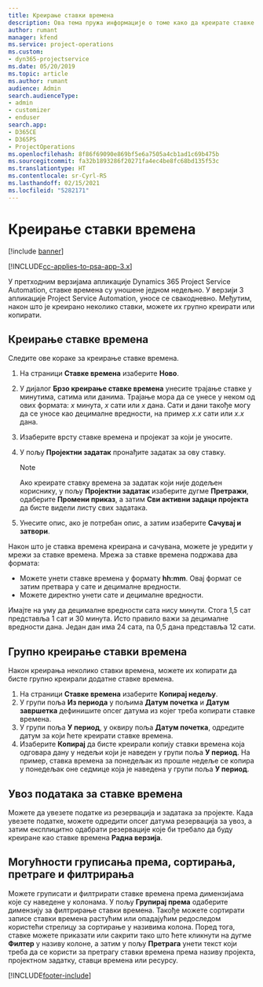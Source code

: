 ```yaml
---
title: Креирање ставки времена
description: Ова тема пружа информације о томе како да креирате ставке времена.
author: rumant
manager: kfend
ms.service: project-operations
ms.custom:
- dyn365-projectservice
ms.date: 05/20/2019
ms.topic: article
ms.author: rumant
audience: Admin
search.audienceType:
- admin
- customizer
- enduser
search.app:
- D365CE
- D365PS
- ProjectOperations
ms.openlocfilehash: 8f86f69090e869bf5e6a7505a4cb1ad1c69b475b
ms.sourcegitcommit: fa32b1893286f20271fa4ec4be8fc68bd135f53c
ms.translationtype: HT
ms.contentlocale: sr-Cyrl-RS
ms.lasthandoff: 02/15/2021
ms.locfileid: "5282171"
---
```

# <a name="create-time-entries"></a>Креирање ставки времена

[!include [banner](../includes/psa-now-project-operations.md)]

[!INCLUDE[cc-applies-to-psa-app-3.x](../includes/cc-applies-to-psa-app-3x.md)]

У претходним верзијама апликације Dynamics 365 Project Service Automation, ставке времена су уношене једном недељно. У верзији 3 апликације Project Service Automation, уносе се свакодневно. Међутим, након што је креирано неколико ставки, можете их групно креирати или копирати.

## <a name="create-a-time-entry"></a>Креирање ставке времена

Следите ове кораке за креирање ставке времена.

1. На страници **Ставке времена** изаберите **Ново**.
2. У дијалог **Брзо креирање ставке времена** унесите трајање ставке у минутима, сатима или данима. Трајање мора да се унесе у неком од ових формата: *x* минута, *x* сати или *x* дана. Сати и дани такође могу да се уносе као децималне вредности, на пример *x.x* сати или *x.x* дана.
3. Изаберите врсту ставке времена и пројекат за који је уносите.
4. У пољу **Пројектни задатак** пронађите задатак за ову ставку.

    > [!NOTE]
    > Ако креирате ставку времена за задатак који није додељен кориснику, у пољу **Пројектни задатак** изаберите дугме **Претражи**, одаберите **Промени приказ**, а затим **Сви активни задаци пројекта** да бисте видели листу свих задатака.

5. Унесите опис, ако је потребан опис, а затим изаберите **Сачувај и затвори**.

Након што је ставка времена креирана и сачувана, можете је уредити у мрежи за ставке времена. Мрежа за ставке времена подржава два формата:

- Можете унети ставке времена у формату **hh:mm**. Овај формат се затим претвара у сате и децималне вредности.
- Можете директно унети сате и децималне вредности.

Имајте на уму да децималне вредности сата нису минути. Стога 1,5 сат представља 1 сат и 30 минута. Исто правило важи за децималне вредности дана. Један дан има 24 сата, па 0,5 дана представља 12 сати.

## <a name="bulk-create-time-entries"></a>Групно креирање ставки времена

Након креирања неколико ставки времена, можете их копирати да бисте групно креирали додатне ставке времена.

1. На страници **Ставке времена** изаберите **Копирај недељу**.
2. У групи поља **Из периода** у пољима **Датум почетка** и **Датум завршетка** дефинишите опсег датума из којег треба копирати ставке времена.
3. У групи поља **У период**, у оквиру поља **Датум почетка**, одредите датум за који ћете креирати ставке времена.
4. Изаберите **Копирај** да бисте креирали копију ставки времена која одговара дану у недељи који је наведен у групи поља **У период**. На пример, ставка времена за понедељак из прошле недеље се копира у понедељак оне седмице која је наведена у групи поља **У период**.

## <a name="import-data-for-time-entries"></a>Увоз података за ставке времена

Можете да увезете податке из резервација и задатака за пројекте. Када увезете податке, можете одредити опсег датума резервација за увоз, а затим експлицитно одабрати резервације које би требало да буду креиране као ставке времена **Радна верзија**.

## <a name="group-by-sort-search-and-filter-capabilities"></a>Могућности груписања према, сортирања, претраге и филтрирања

Можете груписати и филтрирати ставке времена према димензијама које су наведене у колонама. У пољу **Групирај према** одаберите димензију за филтрирање ставки времена. Такође можете сортирати записе ставки времена растућим или опадајућим редоследом користећи стрелицу за сортирање у називима колона. Поред тога, ставке можете приказати или сакрити тако што ћете кликнути на дугме **Филтер** у називу колоне, а затим у пољу **Претрага** унети текст који треба да се користи за претрагу ставки времена према називу пројекта, пројектном задатку, ставци времена или ресурсу.


[!INCLUDE[footer-include](../includes/footer-banner.md)]